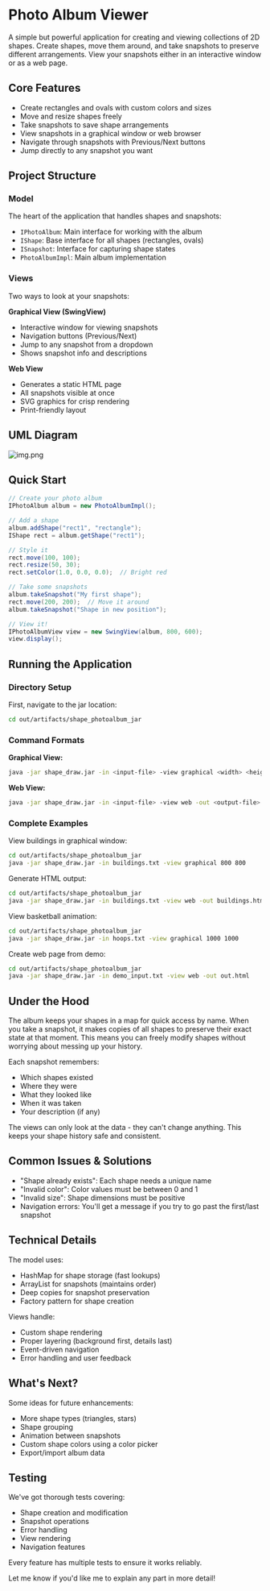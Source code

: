 # Photo Album Viewer

A simple but powerful application for creating and viewing collections of 2D shapes. Create shapes, move them around, and take snapshots to preserve different arrangements. View your snapshots either in an interactive window or as a web page.

## Core Features

- Create rectangles and ovals with custom colors and sizes
- Move and resize shapes freely
- Take snapshots to save shape arrangements
- View snapshots in a graphical window or web browser
- Navigate through snapshots with Previous/Next buttons
- Jump directly to any snapshot you want

## Project Structure

### Model
The heart of the application that handles shapes and snapshots:
- `IPhotoAlbum`: Main interface for working with the album
- `IShape`: Base interface for all shapes (rectangles, ovals)
- `ISnapshot`: Interface for capturing shape states
- `PhotoAlbumImpl`: Main album implementation

### Views
Two ways to look at your snapshots:

**Graphical View (SwingView)**
- Interactive window for viewing snapshots
- Navigation buttons (Previous/Next)
- Jump to any snapshot from a dropdown
- Shows snapshot info and descriptions

**Web View**
- Generates a static HTML page
- All snapshots visible at once
- SVG graphics for crisp rendering
- Print-friendly layout

##  UML Diagram
![img.png](uml.png)

## Quick Start

```java
// Create your photo album
IPhotoAlbum album = new PhotoAlbumImpl();

// Add a shape
album.addShape("rect1", "rectangle");
IShape rect = album.getShape("rect1");

// Style it
rect.move(100, 100);
rect.resize(50, 30);
rect.setColor(1.0, 0.0, 0.0);  // Bright red

// Take some snapshots
album.takeSnapshot("My first shape");
rect.move(200, 200);  // Move it around
album.takeSnapshot("Shape in new position");

// View it!
IPhotoAlbumView view = new SwingView(album, 800, 600);
view.display();
```

## Running the Application

### Directory Setup
First, navigate to the jar location:
```bash
cd out/artifacts/shape_photoalbum_jar
```

### Command Formats

**Graphical View:**
```bash
java -jar shape_draw.jar -in <input-file> -view graphical <width> <height>
```

**Web View:**
```bash
java -jar shape_draw.jar -in <input-file> -view web -out <output-file>
```

### Complete Examples

View buildings in graphical window:
```bash
cd out/artifacts/shape_photoalbum_jar
java -jar shape_draw.jar -in buildings.txt -view graphical 800 800
```

Generate HTML output:
```bash
cd out/artifacts/shape_photoalbum_jar
java -jar shape_draw.jar -in buildings.txt -view web -out buildings.html
```

View basketball animation:
```bash
cd out/artifacts/shape_photoalbum_jar
java -jar shape_draw.jar -in hoops.txt -view graphical 1000 1000
```

Create web page from demo:
```bash
cd out/artifacts/shape_photoalbum_jar
java -jar shape_draw.jar -in demo_input.txt -view web -out out.html
```

## Under the Hood

The album keeps your shapes in a map for quick access by name. When you take a snapshot, it makes copies of all shapes to preserve their exact state at that moment. This means you can freely modify shapes without worrying about messing up your history.

Each snapshot remembers:
- Which shapes existed
- Where they were
- What they looked like
- When it was taken
- Your description (if any)

The views can only look at the data - they can't change anything. This keeps your shape history safe and consistent.

## Common Issues & Solutions

- "Shape already exists": Each shape needs a unique name
- "Invalid color": Color values must be between 0 and 1
- "Invalid size": Shape dimensions must be positive
- Navigation errors: You'll get a message if you try to go past the first/last snapshot

## Technical Details

The model uses:
- HashMap for shape storage (fast lookups)
- ArrayList for snapshots (maintains order)
- Deep copies for snapshot preservation
- Factory pattern for shape creation

Views handle:
- Custom shape rendering
- Proper layering (background first, details last)
- Event-driven navigation
- Error handling and user feedback

## What's Next?

Some ideas for future enhancements:
- More shape types (triangles, stars)
- Shape grouping
- Animation between snapshots
- Custom shape colors using a color picker
- Export/import album data

## Testing

We've got thorough tests covering:
- Shape creation and modification
- Snapshot operations
- Error handling
- View rendering
- Navigation features

Every feature has multiple tests to ensure it works reliably.

Let me know if you'd like me to explain any part in more detail!